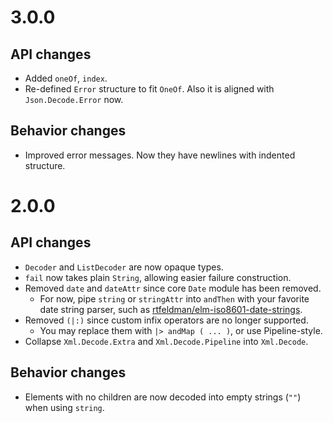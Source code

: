 # 3.0.0

## API changes

* Added `oneOf`, `index`.
* Re-defined `Error` structure to fit `OneOf`. Also it is aligned with `Json.Decode.Error` now.

## Behavior changes

* Improved error messages. Now they have newlines with indented structure.

# 2.0.0

## API changes

* `Decoder` and `ListDecoder` are now opaque types.
* `fail` now takes plain `String`, allowing easier failure construction.
* Removed `date` and `dateAttr` since core `Date` module has been removed.
    * For now, pipe `string` or `stringAttr` into `andThen` with your favorite date string parser,
      such as [rtfeldman/elm-iso8601-date-strings][iso].
* Removed `(|:)` since custom infix operators are no longer supported.
    * You may replace them with `|> andMap ( ... )`, or use Pipeline-style.
* Collapse `Xml.Decode.Extra` and `Xml.Decode.Pipeline` into `Xml.Decode`.

[iso]: https://package.elm-lang.org/packages/rtfeldman/elm-iso8601-date-strings/latest/Iso8601

## Behavior changes

* Elements with no children are now decoded into empty strings (`""`) when using `string`.
